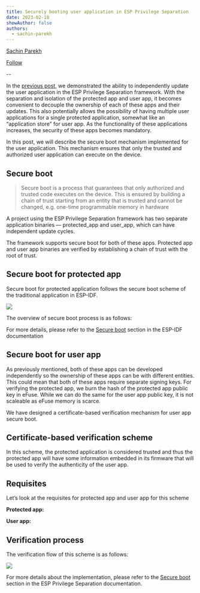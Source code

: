 ```yaml
---
title: Securely booting user application in ESP Privilege Separation
date: 2023-02-18
showAuthor: false
authors: 
  - sachin-parekh
---
```

[Sachin Parekh](https://medium.com/@sachin.parekh?source=post_page-----2522ace5a268--------------------------------)

[Follow](https://medium.com/m/signin?actionUrl=https%3A%2F%2Fmedium.com%2F_%2Fsubscribe%2Fuser%2Ffbf6b7e86d64&operation=register&redirect=https%3A%2F%2Fblog.espressif.com%2Fsecurely-booting-user-application-in-esp-privilege-separation-2522ace5a268&user=Sachin+Parekh&userId=fbf6b7e86d64&source=post_page-fbf6b7e86d64----2522ace5a268---------------------post_header-----------)

--

In the [previous post](https://medium.com/the-esp-journal/ota-firmware-updates-with-esp-privilege-separation-3b676b49459), we demonstrated the ability to independently update the user application in the ESP Privilege Separation framework. With the separation and isolation of the protected app and user app, it becomes convenient to decouple the ownership of each of these apps and their updates. This also potentially allows the possibility of having multiple user applications for a single protected application, somewhat like an “application store” for user app. As the functionality of these applications increases, the security of these apps becomes mandatory.

In this post, we will describe the secure boot mechanism implemented for the user application. This mechanism ensures that only the trusted and authorized user application can execute on the device.

## Secure boot

> Secure boot is a process that guarantees that only authorized and trusted code executes on the device. This is ensured by building a chain of trust starting from an entity that is trusted and cannot be changed, e.g. one-time programmable memory in hardware

A project using the ESP Privilege Separation framework has two separate application binaries — protected_app and user_app, which can have independent update cycles.

The framework supports secure boot for both of these apps. Protected app and user app binaries are verified by establishing a chain of trust with the root of trust.

## Secure boot for protected app

Secure boot for protected application follows the secure boot scheme of the traditional application in ESP-IDF.

![](https://miro.medium.com/v2/resize:fit:640/format:webp/1*ChYG-9gypX_qa3z_dI4oow.png)

The overview of secure boot process is as follows:

For more details, please refer to the [Secure boot](https://docs.espressif.com/projects/esp-idf/en/latest/esp32c3/security/secure-boot-v2.html) section in the ESP-IDF documentation

## Secure boot for user app

As previously mentioned, both of these apps can be developed independently so the ownership of these apps can be with different entities. This could mean that both of these apps require separate signing keys. For verifying the protected app, we burn the hash of the protected app public key in eFuse. While we can do the same for the user app public key, it is not scaleable as eFuse memory is scarce.

We have designed a certificate-based verification mechanism for user app secure boot.

## __Certificate-based verification scheme__ 

In this scheme, the protected application is considered trusted and thus the protected app will have some information embedded in its firmware that will be used to verify the authenticity of the user app.

## Requisites

Let’s look at the requisites for protected app and user app for this scheme

__Protected app:__ 

__User app:__ 

## Verification process

The verification flow of this scheme is as follows:

![](https://miro.medium.com/v2/resize:fit:640/format:webp/1*7fi-E-i0tX1XPvWiLkdikw.png)

For more details about the implementation, please refer to the [Secure boot](https://docs.espressif.com/projects/esp-privilege-separation/en/latest/esp32c3/technical-details/secure_boot.html#) section in the ESP Privilege Separation documentation.
